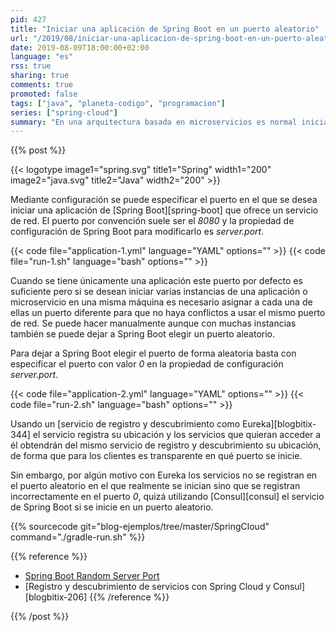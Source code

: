 ```yaml
---
pid: 427
title: "Iniciar una aplicación de Spring Boot en un puerto aleatorio"
url: "/2019/08/iniciar-una-aplicacion-de-spring-boot-en-un-puerto-aleatorio/"
date: 2019-08-09T18:00:00+02:00
language: "es"
rss: true
sharing: true
comments: true
promoted: false
tags: ["java", "planeta-codigo", "programacion"]
series: ["spring-cloud"]
summary: "En una arquitectura basada en microservicios es normal iniciar varias instancias de un mismo servicio, si están en la misma máquina ha de asignarse a cada instancia un puerto diferente. Asignar los puertos manualmente no es recomendable cuando se quieren varias instancias, Spring Boot ofrece la funcionalidad de iniciar la aplicación en un puerto aleatorio."
---
```


{{% post %}}


{{< logotype image1="spring.svg" title1="Spring" width1="200" image2="java.svg" title2="Java" width2="200" >}}

Mediante configuración se puede especificar el puerto en el que se desea iniciar una aplicación de [Spring Boot][spring-boot] que ofrece un servicio de red. El puerto por convención suele ser el _8080_ y la propiedad de configuración de Spring Boot para modificarlo es _server.port_.

{{< code file="application-1.yml" language="YAML" options="" >}}
{{< code file="run-1.sh" language="bash" options="" >}}

Cuando se tiene únicamente una aplicación este puerto por defecto es suficiente pero si se desean iniciar varias instancias de una aplicación o microservicio en una misma máquina es necesario asignar a cada una de ellas un puerto diferente para que no haya conflictos a usar el mismo puerto de red. Se puede hacer manualmente aunque con muchas instancias también se puede dejar a Spring Boot elegir un puerto aleatorio.

Para dejar a Spring Boot elegir el puerto de forma aleatoria basta con especificar el puerto con valor _0_ en la propiedad de configuración _server.port_.

{{< code file="application-2.yml" language="YAML" options="" >}}
{{< code file="run-2.sh" language="bash" options="" >}}

Usando un [servicio de registro y descubrimiento como Eureka][blogbitix-344] el servicio registra su ubicación y los servicios que quieran acceder a él obtendrán del mismo servicio de registro y descubrimiento su ubicación, de forma que para los clientes es transparente en qué puerto se inicie.

Sin embargo, por algún motivo con Eureka los servicios no se registran en el puerto aleatorio en el que realmente se inician sino que se registran incorrectamente en el puerto _0_, quizá utilizando [Consul][consul] el servicio de Spring Boot si se inicie en un puerto aleatorio.

{{% sourcecode git="blog-ejemplos/tree/master/SpringCloud" command="./gradle-run.sh" %}}

{{% reference %}}

* [Spring Boot Random Server Port](https://javadeveloperzone.com/spring-boot/spring-boot-random-server-port/)
* [Registro y descubrimiento de servicios con Spring Cloud y Consul][blogbitix-206]
{{% /reference %}}

{{% /post %}}
